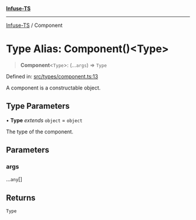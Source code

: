 [**Infuse-TS**](../README.md)

***

[Infuse-TS](../README.md) / Component

# Type Alias: Component()\<Type\>

> **Component**\<`Type`\>: (...`args`) => `Type`

Defined in: [src/types/component.ts:13](https://github.com/D-Kay6/Infuse-TS/blob/a8c30be6111883959cfa2434b18c1b26f87c6a92/src/types/component.ts#L13)

A component is a constructable object.

## Type Parameters

• **Type** *extends* `object` = `object`

The type of the component.

## Parameters

### args

...`any`[]

## Returns

`Type`
